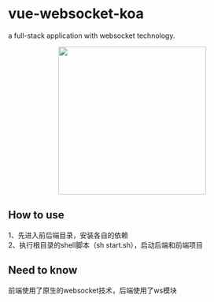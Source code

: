 # vue-websocket-koa
a full-stack application  with websocket technology.

<img src="https://github.com/jasonBai007/vue-websocket-koa/raw/master/preview.gif" style="width:300px;display:block;margin:0 auto;"/>

## How to use
1、先进入前后端目录，安装各自的依赖<br>
2、执行根目录的shell脚本（sh start.sh），启动后端和前端项目<br>

## Need to know
前端使用了原生的websocket技术，后端使用了ws模块
